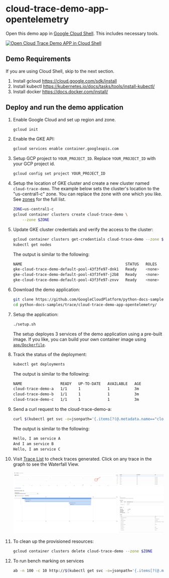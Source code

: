 # cloud-trace-demo-app-opentelemetry

Open this demo app in [Google Cloud Shell](https://cloud.google.com/shell/docs/). This includes necessary tools.

[![Open Cloud Trace Demo APP in Cloud Shell](http://gstatic.com/cloudssh/images/open-btn.svg)](https://console.cloud.google.com/cloudshell/open?cloudshell_git_repo=https://github.com/GoogleCloudPlatform/python-docs-samples&page=editor&open_in_editor=trace/cloud-trace-demo-app/README.md&amp;cloudshell_tutorial=trace/cloud-trace-demo-app/README.md)

## Demo Requirements

If you are using Cloud Shell, skip to the next section.

1. Install gcloud <https://cloud.google.com/sdk/install>
2. Install kubectl <https://kubernetes.io/docs/tasks/tools/install-kubectl/>
3. Install docker <https://docs.docker.com/install/>

## Deploy and run the demo application

1. Enable Google Cloud and set up region and zone.

   ```bash
   gcloud init
   ```

1. Enable the GKE API:

   ```bash
   gcloud services enable container.googleapis.com
   ```

1. Setup GCP project to `YOUR_PROJECT_ID`. Replace `YOUR_PROJECT_ID` with your GCP project id.

   ```bash
   gcloud config set project YOUR_PROJECT_ID
   ```

1. Setup the location of GKE cluster and create a new cluster named
`cloud-trace-demo`.
The example below sets the cluster's location to the "us-central1-c" zone.
You can replace the zone with one which you like. See [zones][] for the full
list.

   ```bash
   ZONE=us-central1-c
   gcloud container clusters create cloud-trace-demo \
       --zone $ZONE
   ```

1. Update GKE cluster credentials and verify the access to the cluster:

   ```bash
   gcloud container clusters get-credentials cloud-trace-demo --zone $ZONE
   kubectl get nodes
   ```

   The output is similar to the following:

   ```bash
   NAME                                              STATUS   ROLES    AGE     VERSION
   gke-cloud-trace-demo-default-pool-43f3fe97-dnk1   Ready    <none>   5m      v1.23.8-gke.1900
   gke-cloud-trace-demo-default-pool-43f3fe97-j2b8   Ready    <none>   5m      v1.23.8-gke.1900
   gke-cloud-trace-demo-default-pool-43f3fe97-znvv   Ready    <none>   5m      v1.23.8-gke.1900
   ```

1. Download the demo application:

   ```bash
   git clone https://github.com/GoogleCloudPlatform/python-docs-samples
   cd python-docs-samples/trace/cloud-trace-demo-app-opentelemetry/
   ```

1. Setup the application:

   ```bash
   ./setup.sh
   ```

   The setup deployes 3 services of the demo application using a pre-built
   image. If you like, you can build your own container image using
   [`app/Dockerfile`][dockerfile].

1. Track the status of the deployment:

   ```bash
   kubectl get deployments
   ```

   The output is similar to the following:

   ```bash
   NAME                 READY   UP-TO-DATE   AVAILABLE   AGE
   cloud-trace-demo-a   1/1     1            1           3m
   cloud-trace-demo-b   1/1     1            1           3m
   cloud-trace-demo-c   1/1     1            1           3m
   ```

1. Send a curl request to the cloud-trace-demo-a:

   ```bash
   curl $(kubectl get svc -o=jsonpath='{.items[?(@.metadata.name=="cloud-trace-demo-a")].status.loadBalancer.ingress[0].ip}')
   ```

   The output is similar to the following:

   ```bash
   Hello, I am service A
   And I am service B
   Hello, I am service C
   ```

1. Visit [Trace List](https://console.cloud.google.com/traces/list) to check traces generated.
    Click on any trace in the graph to see the Waterfall View.

    ![Screenshot](example-trace.png)

1. To clean up the provisioned resources:

   ```bash
   gcloud container clusters delete cloud-trace-demo --zone $ZONE
   ```

1. To run bench marking on services

   ```bash
   ab -n 100 -c 10 http://$(kubectl get svc -o=jsonpath='{.items[?(@.metadata.name=="cloud-trace-demo-a")].status.loadBalancer.ingress[0].ip}')/
   ```

[zones]: https://cloud.google.com/compute/docs/regions-zones#zones_and_clusters
[dockerfile]: https://github.com/GoogleCloudPlatform/python-docs-samples/blob/main/trace/cloud-trace-demo-app-opentelemetry/app/Dockerfile
